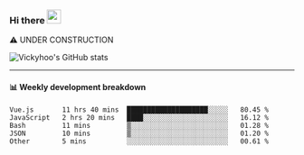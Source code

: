 ### Hi there <a href="https://www.gautamkrishnar.com/"><img src="https://media.giphy.com/media/hvRJCLFzcasrR4ia7z/giphy.gif" width="25px"></a>
⚠️ UNDER CONSTRUCTION

![Vickyhoo's GitHub stats](https://github-readme-stats.vercel.app/api?username=vickyhoo&theme=react&show_icons=true)

---

#### :bar_chart: Weekly development breakdown

<!--START_SECTION:waka-->
```text
Vue.js       11 hrs 40 mins  ████████████████████░░░░░   80.45 % 
JavaScript   2 hrs 20 mins   ████░░░░░░░░░░░░░░░░░░░░░   16.12 % 
Bash         11 mins         ▒░░░░░░░░░░░░░░░░░░░░░░░░   01.28 % 
JSON         10 mins         ▒░░░░░░░░░░░░░░░░░░░░░░░░   01.20 % 
Other        5 mins          ░░░░░░░░░░░░░░░░░░░░░░░░░   00.61 % 
```
<!--END_SECTION:waka-->


<!--
**vickyhoo/vickyhoo** is a ✨ _special_ ✨ repository because its `README.md` (this file) appears on your GitHub profile.

Here are some ideas to get you started:

- 🔭 I’m currently working on ...
- 🌱 I’m currently learning ...
- 👯 I’m looking to collaborate on ...
- 🤔 I’m looking for help with ...
- 💬 Ask me about ...
- 📫 How to reach me: ...
- 😄 Pronouns: ...
- ⚡ Fun fact: ...
-->
